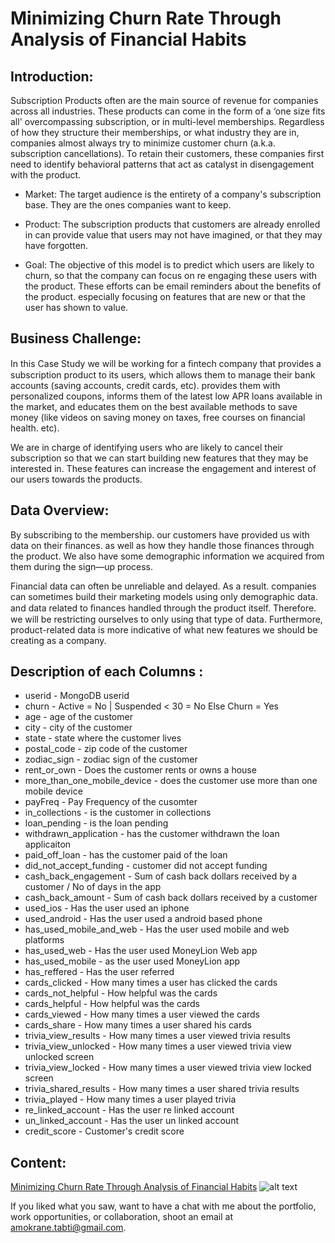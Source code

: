 # Minimizing Churn Rate Through Analysis of Financial Habits

## Introduction:

Subscription Products often are the main source of revenue for companies across all industries. These products can come in the form of a ‘one size fits all' overcompassing subscription, or in multi-level memberships. Regardless of how they structure their memberships, or what industry they are in, companies almost always try to minimize customer churn (a.k.a. subscription cancellations). To retain their customers, these companies first need to identify behavioral patterns that act as catalyst in disengagement with the product.

* Market: The target audience is the entirety of a company's subscription base. They are the ones companies want to keep.

* Product: The subscription products that customers are already enrolled in can provide value that users may not have imagined, or that they may have forgotten.

* Goal: The objective of this model is to predict which users are likely to churn, so that the company can focus on re engaging these users with the product. These efforts can be email reminders about the benefits of the product. especially focusing on features that are new or that the user has shown to value.

## Business Challenge:

In this Case Study we will be working for a ﬁntech company that provides a subscription product to its users, which allows them to manage their bank accounts (saving accounts, credit cards, etc). provides them with personalized coupons, informs them of the latest low APR loans available in the market, and educates them on the best available methods to save money (like videos on saving money on taxes, free courses on financial health.
etc).

We are in charge of identifying users who are likely to cancel their subscription so that we can start building new features that they may be interested in. These features can increase the engagement and interest of our users towards the products.


## Data Overview:

By subscribing to the membership. our customers have provided us with data on their finances. as well as how they handle those finances through the product. We also have some demographic information we acquired from them during the sign—up process.

Financial data can often be unreliable and delayed. As a result. companies can sometimes build their marketing models using only demographic data. and data related to ﬁnances handled through the product itself. Therefore. we will be restricting ourselves to only using that type of data. Furthermore, product-related data is more indicative of what new features we should be creating as a company.

## Description of each Columns :

* userid - MongoDB userid
* churn - Active = No | Suspended < 30 = No Else Churn = Yes
* age - age of the customer
* city - city of the customer
* state - state where the customer lives
* postal_code - zip code of the customer
* zodiac_sign - zodiac sign of the customer
* rent_or_own - Does the customer rents or owns a house 
* more_than_one_mobile_device - does the customer use more than one mobile device
* payFreq - Pay Frequency of the cusomter
* in_collections - is the customer in collections
* loan_pending - is the loan pending
* withdrawn_application - has the customer withdrawn the loan applicaiton 
* paid_off_loan - has the customer paid of the loan
* did_not_accept_funding - customer did not accept funding
* cash_back_engagement - Sum of cash back dollars received by a customer / No of days in the app
* cash_back_amount - Sum of cash back dollars received by a customer
* used_ios - Has the user used an iphone
* used_android - Has the user used a android based phone
* has_used_mobile_and_web - Has the user used mobile and web platforms
* has_used_web - Has the user used MoneyLion Web app
* has_used_mobile - as the user used MoneyLion  app
* has_reffered - Has the user referred
* cards_clicked - How many times a user has clicked the cards
* cards_not_helpful - How helpful was the cards
* cards_helpful - How helpful was the cards
* cards_viewed - How many times a user viewed the cards
* cards_share - How many times a user shared his cards
* trivia_view_results - How many times a user viewed trivia results
* trivia_view_unlocked - How many times a user viewed trivia view unlocked screen
* trivia_view_locked - How many times a user viewed trivia view locked screen
* trivia_shared_results - How many times a user shared trivia results 
* trivia_played - How many times a user played trivia 
* re_linked_account - Has the user re linked account
* un_linked_account - Has the user un linked account
* credit_score - Customer's credit score

## Content:

[Minimizing Churn Rate Through Analysis of Financial Habits](https://github.com/atabti/Data_Science_Portfolio/blob/master/Minimizing%20Churn%20Rate%20Through%20Analysis%20of%20Financial%20Habits/Minimizing%20Churn%20Rate%20Through%20Analysis%20of%20Financial%20Habits.ipynb) ![alt text](https://upload.wikimedia.org/wikipedia/commons/thumb/3/38/Jupyter_logo.svg/44px-Jupyter_logo.svg.png)


If you liked what you saw, want to have a chat with me about the portfolio, work opportunities, or collaboration, shoot an email at amokrane.tabti@gmail.com.
